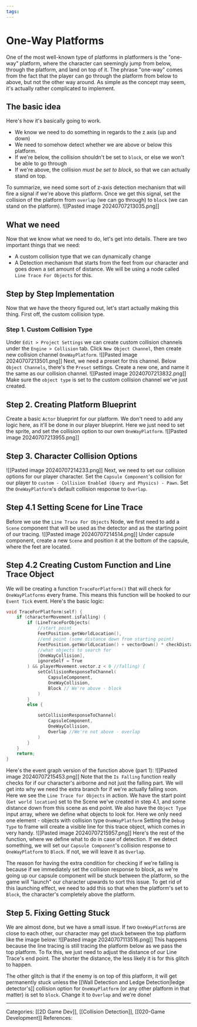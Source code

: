 ```yaml
---
tags:
---
```

# One-Way Platforms
One of the most well-known type of platforms in platformers is the "one-way" platform, where the character can seemingly jump from below, through the platform, and land on top of it. The phrase "one-way" comes from the fact that the player can go through the platform from below to above, but not the other way around. As simple as the concept may seem, it's actually rather complicated to implement.

## The basic idea
Here's how it's basically going to work.
- We know we need to do something in regards to the z axis (up and down)
- We need to somehow detect whether we are above or below this platform.
- If we're below, the collision shouldn't be set to `block`, or else we won't be able to go through
- If we're above, the collision _must be set to block_, so that we can actually stand on top.

To summarize, we need some sort of z-axis detection mechanism that will fire a signal if we're above this platform. Once we get this signal, set the collision of the platform from `overlap` (we can go through) to `block` (we can stand on the platform).
![[Pasted image 20240707213035.png]]

## What we need
Now that we know what we need to do, let's get into details. There are two important things that we need:
- A custom collision type that we can dynamically change
- A Detection mechanism that starts from the feet from our character and goes down a set amount of distance. We will be using a node called `Line Trace For Objects` for this.

## Step by Step Implementation
Now that we have the theory figured out, let's start actually making this thing. First off, the custom collision type.

### Step 1. Custom Collision Type
Under `Edit > Project Settings` we can create custom collision channels under the `Engine > Collision` tab. Click `New Object Channel`, then create new collision channel `OneWayPlatform`.
![[Pasted image 20240707213501.png]]
Next, we need a preset for this channel. Below `Object Channels`, there's the `Preset` settings. Create a new one, and name it the same as our collision channel.
![[Pasted image 20240707213832.png]]
Make sure the `object type` is set to the custom collision channel we've just created.

## Step 2. Creating Platform Blueprint
Create a basic `Actor` blueprint for our platform. We don't need to add any logic here, as it'll be done in our player blueprint. Here we just need to set the sprite, and set the collision option to our own `OneWayPlatform`.
![[Pasted image 20240707213955.png]]

## Step 3. Character Collision Options
![[Pasted image 20240707214233.png]]
Next, we need to set our collision options for our player character. Set the `Capsule Component`'s collision for our player to `custom - Collision Enabled (Query and Physics) - Pawn`. Set the `OneWayPlatform`'s default collision response to `Overlap`. 

## Step 4.1 Setting Scene for Line Trace
Before we use the `Line Trace For Objects` Node, we first need to add a `Scene` component that will be used as the detector and as the starting point of our tracing.
![[Pasted image 20240707214514.png]]
Under capsule component, create a new `Scene` and position it at the bottom of the capsule, where the feet are located.

## Step 4.2 Creating Custom Function and Line Trace Object
We will be creating a function `TraceForPlatform()` that will check for `OneWayPlatforms` every frame. This means this function will be hooked to our `Event Tick` event. Here's the basic logic:
```C++
void TraceForPlatform(self) {
	if (characterMovement.isFalling) {
		if (LineTraceForObjects(
			//start point
			FeetPosition.getWorldLocation(),
			//end point (some distance down from starting point)
			FeetPosition.getWorldLocation() + vectorDown() * checkDistance,
			//what objects to search for
			[OneWayCollision],
			ignoreSelf = True
		) && playerMovement.vector.z < 0 //falling) {
			setCollisionResponseToChannel(
				CapsuleComponent,
				OneWayCollision,
				Block // We're above - block
			)
		}
		else {

			setCollisionResponseToChannel(
				CapsuleComponent,
				OneWayCollision,
				Overlap //We're not above - overlap
			)
		}
	}
	return;
}
```
Here's the event graph version of the function above (part 1):
![[Pasted image 20240707215453.png]]
Note that the `Is Falling` function really checks for if our character's airborne and not just the falling part. We will get into why we need the extra branch for if we're actually falling soon. 
Here we see the `Line Trace for Objects` in action. We have the start point (`Get world location`) set to the Scene we've created in step 4.1, and some distance down from this scene as end point. We also have the `Object Type` input array, where we define what objects to look for. Here we only need one element - objects with collision type `OneWayPlatform` Setting the `Debug Type` to frame will create a visible line for this trace object, which comes in very handy.
![[Pasted image 20240707215957.png]]
Here's the rest of the function, where we define what to do in case of detection. If we detect something, we will set our `Capsule Component`'s collision response to `OneWayPlatform` to `Block`. If not, we will leave it as `Overlap`.

The reason for having the extra condition for checking if we're falling is because if we immediately set the collision response to block, as we're going up our capsule component will be stuck between the platform, so the game will "launch" our character upwards to sort this issue. To get rid of this launching effect, we need to add this so that when the platform's set to `Block`, the character's completely above the platform.

## Step 5. Fixing Getting Stuck
We are almost done, but we have a small issue. If two `OneWayPlatform`s are close to each other, our character may get stuck between the top platform like the image below:
![[Pasted image 20240707113516.png]]
This happens because the line tracing is still tracing the platform below as we pass the top platform. To fix this, we just need to adjust the distance of our Line Trace's end point. The shorter the distance, the less likely it is for this glitch to happen.

The other glitch is that if the enemy is on top of this platform, it will get permanently stuck unless the [[Wall Detection and Ledge Detection|ledge detector's]] collision option for `OneWayPlatform` (or any other platform in that matter) is set to `block`. Change it to `Overlap` and we're done!


---
Categories: [[2D Game Dev]], [[Collision Detection]], [[020-Game Development]]
References:
